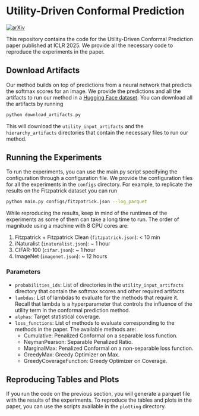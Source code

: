 # Utility-Driven Conformal Prediction

[![arXiv](https://img.shields.io/badge/arXiv-2410.01767-b31b1b.svg)](https://arxiv.org/abs/2410.01767)



This repository contains the code for the Utility-Driven Conformal Prediction paper published at ICLR 2025. We provide all the necessary code to reproduce the experiments in the paper.

## Download Artifacts

Our method builds on top of predictions from a neural network that predicts the softmax scores for an image. We provide the predictions and all the artifacts to run our method in a [Hugging Face dataset](https://huggingface.co/datasets/cmpatino/utility_driven_prediction). You can download all the artifacts by running

```bash
python download_artifacts.py
```

This will download the `utility_input_artifacts` and the `hierarchy_artifacts` directories that contain the necessary files to run our method.

## Running the Experiments

To run the experiments, you can use the main.py script specifying the configuration through a configuration file. We provide the configuration files for all the experiments in the `configs` directory. For example, to replicate the results on the Fitzpatrick dataset you can run

```bash
python main.py configs/fitzpatrick.json --log_parquet
```

While reproducing the results, keep in mind of the runtimes of the experiments as some of them can take a long time to run. The order of magnitude using a machine with 8 CPU cores are:
1. Fitzpatrick + Fitzpatrick Clean (`fitzpatrick.json`): < 10 min
2. iNaturalist (`inaturalist.json`): ~ 1 hour
3. CIFAR-100 (`cifar.json`): ~ 1 hour
4. ImageNet (`imagenet.json`): ~ 12 hours

### Parameters
* `probabilities_ids`: List of directories in the `utility_input_artifacts` directory that contain the softmax scores and other required artifacts.
* `lambdas`: List of lambdas to evaluate for the methods that require it. Recall that lambda is a hyperparameter that controls the influence of the utility term in the conformal prediction method.
* `alphas`: Target statistical coverage.
* `loss_functions`: List of methods to evaluate corresponding to the methods in the paper. The available methods are:
  * Cumulative: Penalized Conformal on a separable loss function.
  * NeymanPearson: Separable Penalized Ratio.
  * MarginalMax: Penalized Conformal on a non-separable loss function.
  * GreedyMax: Greedy Optimizer on Max.
  * GreedyCoverageFunction: Greedy Optimizer on Coverage.

## Reproducing Tables and Plots

If you run the code on the previous section, you will generate a parquet file with the results of the experiments. To reproduce the tables and plots in the paper, you can use the scripts available in the `plotting` directory.
